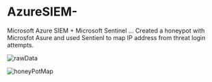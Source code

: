 # AzureSIEM-
Microsoft Azure SIEM + Microsoft Sentinel 
...
Created a honeypot with Microsfot Asure and used Sentienl to map IP address from threat login attempts.  

![rawData](https://github.com/dbelessakos/AzureSIEM-/assets/83557067/fe2f2e81-8a64-4185-aa53-90479163c626)


![honeyPotMap](https://github.com/dbelessakos/AzureSIEM-/assets/83557067/1fc9a009-4e5e-4fca-90b4-182650975f8c)
